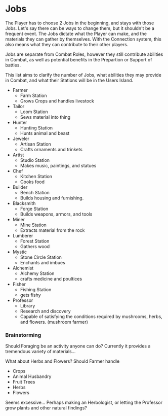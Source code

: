 # Jobs #

The Player has to choose 2 Jobs in the beginning, and stays with those Jobs. Let's say there can be ways to change them, but it shouldn't be a frequent event. The Jobs dictate what the Player can make, and the materials they can gather by themselves. With the Connection system, this also means what they can contribute to their other players.

Jobs are separate from Combat Roles, however they still contribute abilities in Combat, as well as potential benefits in the Prepartion or Support of battles.

This list aims to clarify the number of Jobs, what abilities they may provide in Combat, and what their Stations will be in the Users Island.

 - Farmer
	- Farm Station
	- Grows Crops and handles livestock
 - Tailor
	- Loom Station
	- Sews material into thing
 - Hunter
	- Hunting Station
	- Hunts animal and beast
 - Jeweler
	- Artisan Station
	- Crafts ornaments and trinkets
 - Artist
	- Studio Station
	- Makes music, paintings, and statues
 - Chef
	- Kitchen Station
	- Cooks food
 - Builder
	- Bench Station
	- Builds housing and furnishing.
 - Blacksmith
	- Forge Station
	- Builds weapons, armors, and tools
 - Miner
	- Mine Station
	- Extracts material from the rock
 - Lumberer
	- Forest Station
	- Gathers wood
 - Mystic
	- Stone Circle Station
	- Enchants and imbues
 - Alchemist
	- Alchemy Station
	- crafts medicine and poultices
 - Fisher
	- Fishing Station
	- gets fishy
 - Professor
    - Library
    - Research and discovery
    - Capable of satisfying the conditions required by mushrooms, herbs, and flowers. (mushroom farmer)


### Brainstorming

Should Foraging be an activity anyone can do? Currently it provides a tremendous variety of materials... 

What about Herbs and Flowers? Should Farmer handle
 - Crops
 - Animal Husbandry
 - Fruit Trees
 - Herbs
 - Flowers

Seems excessive... Perhaps making an Herbologist, or letting the Professor grow plants and other natural findings?
